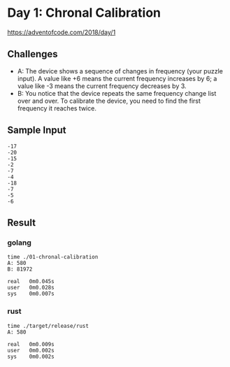 # Day 1: Chronal Calibration

https://adventofcode.com/2018/day/1

## Challenges
* A: The device shows a sequence of changes in frequency (your puzzle
input). A value like +6 means the current frequency increases by 6; a
value like -3 means the current frequency decreases by 3.
* B: You notice that the device repeats the same frequency change list
over and over. To calibrate the device, you need to find the first
frequency it reaches twice.

## Sample Input
```
-17
-20
-15
-2
-7
-4
-18
-7
-5
-6
```

## Result
### golang
```
time ./01-chronal-calibration
A: 580
B: 81972

real   0m0.045s
user   0m0.028s
sys    0m0.007s
```

### rust
```
time ./target/release/rust
A: 580

real   0m0.009s
user   0m0.002s
sys    0m0.002s
```
